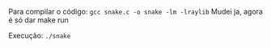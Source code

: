 Para compilar o código: `gcc snake.c -o snake -lm -lraylib`
Mudei ja, agora é só dar make run

Execução: `./snake`
